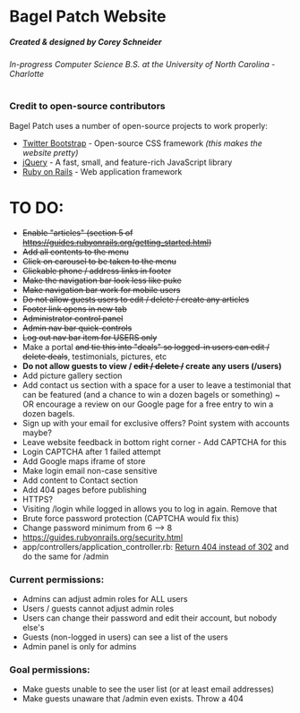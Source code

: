 # Bagel Patch Website
##### Created & designed by Corey Schneider
###### In-progress Computer Science B.S. at the University of North Carolina - Charlotte

#

### Credit to open-source contributors

Bagel Patch uses a number of open-source projects to work properly:
* [Twitter Bootstrap] - Open-source CSS framework *(this makes the website pretty)*
* [jQuery] - A fast, small, and feature-rich JavaScript library
* [Ruby on Rails] - Web application framework

#

# TO DO:
* <s>Enable "articles" (section 5 of https://guides.rubyonrails.org/getting_started.html)</s>
* <s>Add all contents to the menu</s>
* <s>Click on carousel to be taken to the menu</s>
* <s>Clickable phone / address links in footer</s>
* <s>Make the navigation bar look less like puke</s>
* <s>Make navigation bar work for mobile users</s>
* <s>Do not allow guests users to edit / delete / create any articles</s>
* <s>Footer link opens in new tab</s>
* <s>Administrator control panel</s>
* <s>Admin nav bar quick-controls</s>
* <s>Log out nav bar item for USERS only</s>
* Make a portal <s>and tie this into "deals" so logged-in users can edit / delete deals</s>, testimonials, pictures, etc
* <b>Do not allow guests to view / <s>edit / delete /</s> create any users (/users)</b>
* Add picture gallery section
* Add contact us section with a space for a user to leave a testimonial that can be featured (and a chance to win a dozen bagels or something) ~ OR encourage a review on our Google page for a free entry to win a dozen bagels.
* Sign up with your email for exclusive offers? Point system with accounts maybe?
* Leave website feedback in bottom right corner - Add CAPTCHA for this
* Login CAPTCHA after 1 failed attempt
* Add Google maps iframe of store
* Make login email non-case sensitive
* Add content to Contact section
* Add 404 pages before publishing
* HTTPS?
* Visiting /login while logged in allows you to log in again. Remove that
* Brute force password protection (CAPTCHA would fix this)
* Change password minimum from 6 --> 8
* https://guides.rubyonrails.org/security.html
* app/controllers/application_controller.rb: [Return 404 instead of 302](https://github.com/CanCanCommunity/cancancan/wiki/exception-handling) and do the same for /admin

### Current permissions:
* Admins can adjust admin roles for ALL users
* Users / guests cannot adjust admin roles
* Users can change their password and edit their account, but nobody else's
* Guests (non-logged in users) can see a list of the users
* Admin panel is only for admins

### Goal permissions:
* Make guests unable to see the user list (or at least email addresses)
* Make guests unaware that /admin even exists. Throw a 404

[//]: # (These are reference links used in the body of this note and get stripped out when the markdown processor does its job. There is no need to format nicely because it shouldn't be seen. Thanks SO - http://stackoverflow.com/questions/4823468/store-comments-in-markdown-syntax ..... And thank you https://dillinger.io/ for making my README easier to make!)


   [Twitter Bootstrap]: <https://getbootstrap.com/>
   [jQuery]: <http://jquery.com>
   [Ruby on Rails]: <https://rubyonrails.org/>
   
   [git-repo-url]: <https://github.com/joemccann/dillinger.git>
   [john gruber]: <http://daringfireball.net>
   [df1]: <http://daringfireball.net/projects/markdown/>
   [markdown-it]: <https://github.com/markdown-it/markdown-it>
   [Ace Editor]: <http://ace.ajax.org>
   [node.js]: <http://nodejs.org>
   [@tjholowaychuk]: <http://twitter.com/tjholowaychuk>
   [express]: <http://expressjs.com>
   [AngularJS]: <http://angularjs.org>
   [Gulp]: <http://gulpjs.com>

